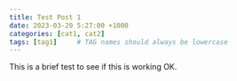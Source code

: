 ```yaml
---
title: Test Post 1
date: 2023-03-20 5:27:00 +1000
categories: [cat1, cat2]
tags: [tag1]     # TAG names should always be lowercase
---
```

This is a brief test to see if this is working OK.
